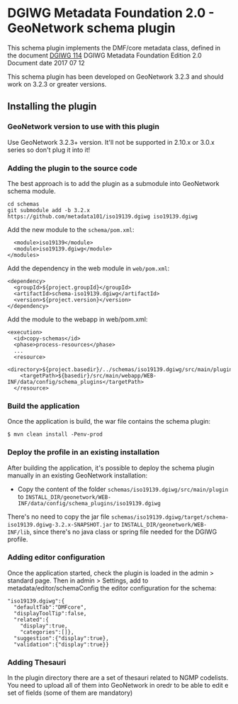 # DGIWG Metadata Foundation 2.0 - GeoNetwork schema plugin

This schema plugin implements the DMF/core metadata class,
defined in the document
   [DGIWG 114](http://www.dgiwg.org/dgiwg/htm/documents/standards_implementation_profiles.htm)
   DGIWG Metadata Foundation
   Edition 2.0
   Document date 2017 07 12

This schema plugin has been developed on GeoNetwork 3.2.3 and should work on 3.2.3 or greater versions.

## Installing the plugin

### GeoNetwork version to use with this plugin

Use GeoNetwork 3.2.3+ version.
It'll not be supported in 2.10.x or 3.0.x series so don't plug it into it!

### Adding the plugin to the source code

The best approach is to add the plugin as a submodule into GeoNetwork schema module.

```
cd schemas
git submodule add -b 3.2.x https://github.com/metadata101/iso19139.dgiwg iso19139.dgiwg
```

Add the new module to the `schema/pom.xml`:

```
  <module>iso19139</module>
  <module>iso19139.dgiwg</module>
</modules>
```

Add the dependency in the web module in `web/pom.xml`:

```
<dependency>
  <groupId>${project.groupId}</groupId>
  <artifactId>schema-iso19139.dgiwg</artifactId>
  <version>${project.version}</version>
</dependency>
```

Add the module to the webapp in web/pom.xml:

```
<execution>
  <id>copy-schemas</id>
  <phase>process-resources</phase>
  ...
  <resource>
    <directory>${project.basedir}/../schemas/iso19139.dgiwg/src/main/plugin</directory>
    <targetPath>${basedir}/src/main/webapp/WEB-INF/data/config/schema_plugins</targetPath>
  </resource>
```

### Build the application 

Once the application is build, the war file contains the schema plugin:

```
$ mvn clean install -Penv-prod
```

### Deploy the profile in an existing installation

After building the application, it's possible to deploy the schema plugin manually in an existing GeoNetwork installation:

- Copy the content of the folder `schemas/iso19139.dgiwg/src/main/plugin` to
  `INSTALL_DIR/geonetwork/WEB-INF/data/config/schema_plugins/iso19139.dgiwg`

There's no need to copy the jar file `schemas/iso19139.dgiwg/target/schema-iso19139.dgiwg-3.2.x-SNAPSHOT.jar` to
  `INSTALL_DIR/geonetwork/WEB-INF/lib`, since there's no java class or spring file needed for the DGIWG profile.


### Adding editor configuration

Once the application started, check the plugin is loaded in the admin > standard page.
Then in admin > Settings, add to metadata/editor/schemaConfig the editor configuration for the schema:

    "iso19139.dgiwg":{
      "defaultTab":"DMFcore",
      "displayToolTip":false,
      "related":{
        "display":true,
        "categories":[]},
      "suggestion":{"display":true},
      "validation":{"display":true}}

### Adding Thesauri

In the plugin directory there are a set of thesauri related to NGMP codelists.
You need to upload all of them into GeoNetwork in oredr to be able to edit e set
of fields (some of them are mandatory)

